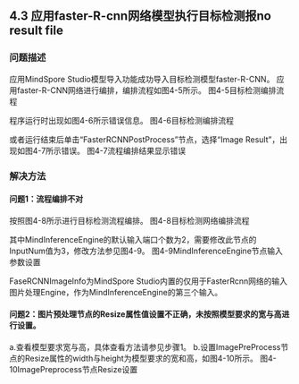 ## 4.3 应用faster-R-cnn网络模型执行目标检测报no result file
### 问题描述
应用MindSpore Studio模型导入功能成功导入目标检测模型faster-R-CNN。
应用faster-R-CNN网络进行编排，编排流程如图4-5所示。
图4-5目标检测编排流程


程序运行时出现如图4-6所示错误信息。
图4-6目标检测编排流程


或者运行结束后单击“FasterRCNNPostProcess”节点，选择“Image Result”，出现如图4-7所示错误。
图4-7流程编排结果显示错误


### 解决方法
#### 问题1：流程编排不对
按照图4-8所示进行目标检测流程编排。
图4-8目标检测网络编排流程


其中MindInferenceEngine的默认输入端口个数为2，需要修改此节点的InputNum值为3，修改方法参见图4-9。
图4-9MindInferenceEngine节点输入参数设置


FaseRCNNImageInfo为MindSpore Studio内置的仅用于FasterRcnn网络的输入图片处理Engine，作为MindInferenceEngine的第三个输入。
#### 问题2：图片预处理节点的Resize属性值设置不正确，未按照模型要求的宽与高进行设置。
a.查看模型要求宽与高，具体查看方法请参见步骤1。
b.设置ImagePreProcess节点的Resize属性的width与height为模型要求的宽和高，如图4-10所示。
图4-10ImagePreprocess节点Resize设置



